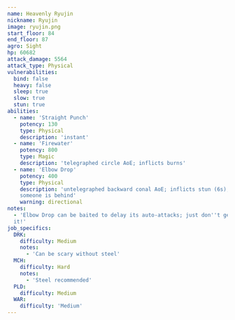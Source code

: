 ```yaml
---
name: Heavenly Ryujin
nickname: Ryujin
image: ryujin.png
start_floor: 84
end_floor: 87
agro: Sight
hp: 60682
attack_damage: 5564
attack_type: Physical
vulnerabilities:
  bind: false
  heavy: false
  sleep: true
  slow: true
  stun: true
abilities:
  - name: 'Straight Punch'
    potency: 130
    type: Physical
    description: 'instant'
  - name: 'Firewater'
    potency: 800
    type: Magic
    description: 'telegraphed circle AoE; inflicts burns'
  - name: 'Elbow Drop'
    potency: 400
    type: Physical
    description: 'untelegraphed backward conal AoE; inflicts stun (6s); used if
    someone is behind'
    warning: directional
notes:
  - 'Elbow Drop can be baited to delay its auto-attacks; just don''t get hit by
  it!'
job_specifics:
  DRK:
    difficulty: Medium
    notes:
      - 'Can be scary without steel'
  MCH:
    difficulty: Hard
    notes:
      - 'Steel recommended'
  PLD:
    difficulty: Medium
  WAR:
    difficulty: 'Medium'
---
```

